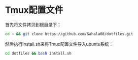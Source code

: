 # Tmux配置文件
首先将文件拷贝到根目录下：

```bash
cd ~ && git clone https://github.com/Sahala08/dotfiles.git
```

然后执行install.sh来将Tmux配置文件导入ubuntu系统：

```bash
cd dotfiles && bash install.sh
```
